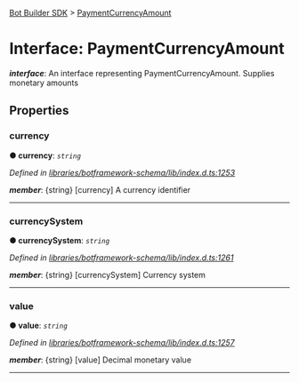 [Bot Builder SDK](../README.md) > [PaymentCurrencyAmount](../interfaces/botbuilder.paymentcurrencyamount.md)



# Interface: PaymentCurrencyAmount

*__interface__*: An interface representing PaymentCurrencyAmount. Supplies monetary amounts



## Properties
<a id="currency"></a>

###  currency

**●  currency**:  *`string`* 

*Defined in [libraries/botframework-schema/lib/index.d.ts:1253](https://github.com/Microsoft/botbuilder-js/blob/ce808e0/libraries/botframework-schema/lib/index.d.ts#L1253)*


*__member__*: {string} [currency] A currency identifier





___

<a id="currencysystem"></a>

###  currencySystem

**●  currencySystem**:  *`string`* 

*Defined in [libraries/botframework-schema/lib/index.d.ts:1261](https://github.com/Microsoft/botbuilder-js/blob/ce808e0/libraries/botframework-schema/lib/index.d.ts#L1261)*


*__member__*: {string} [currencySystem] Currency system





___

<a id="value"></a>

###  value

**●  value**:  *`string`* 

*Defined in [libraries/botframework-schema/lib/index.d.ts:1257](https://github.com/Microsoft/botbuilder-js/blob/ce808e0/libraries/botframework-schema/lib/index.d.ts#L1257)*


*__member__*: {string} [value] Decimal monetary value





___


